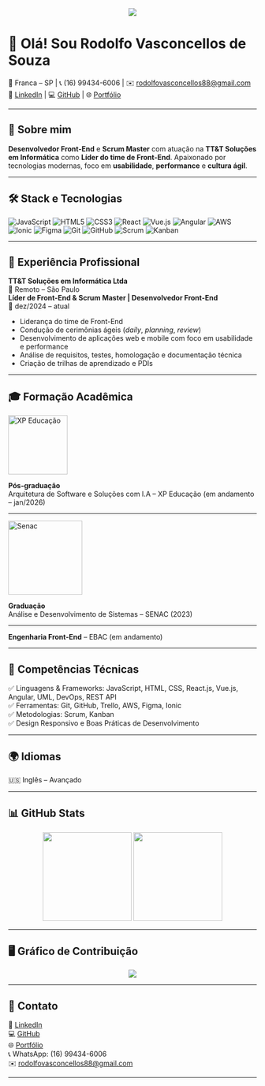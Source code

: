 <div align="center">
  <img src="https://capsule-render.vercel.app/api?type=waving&color=0D1117,1F6FEB&height=200&section=header&text=Rodolfo%20Vasconcellos&fontSize=40&fontColor=FFFFFF" />
</div>

# 👋 Olá! Sou Rodolfo Vasconcellos de Souza

📍 Franca – SP | 📞 (16) 99434-6006 | ✉️ rodolfovasconcellos88@gmail.com  
🔗 [LinkedIn](#) | 💻 [GitHub](https://github.com/rodolfosouza88/) | 🌐 [Portfólio](https://rodolfosouza-myportfolio.netlify.app/)

---

## 🚀 Sobre mim

**Desenvolvedor Front-End** e **Scrum Master** com atuação na **TT&T Soluções em Informática** como **Líder do time de Front-End**. Apaixonado por tecnologias modernas, foco em **usabilidade**, **performance** e **cultura ágil**.

---

## 🛠️ Stack e Tecnologias

![JavaScript](https://img.shields.io/badge/JavaScript-F7DF1E?style=flat&logo=javascript&logoColor=000)
![HTML5](https://img.shields.io/badge/HTML5-E34F26?style=flat&logo=html5&logoColor=fff)
![CSS3](https://img.shields.io/badge/CSS3-1572B6?style=flat&logo=css3&logoColor=fff)
![React](https://img.shields.io/badge/React-20232A?style=flat&logo=react&logoColor=61DAFB)
![Vue.js](https://img.shields.io/badge/Vue.js-35495E?style=flat&logo=vue.js&logoColor=4FC08D)
![Angular](https://img.shields.io/badge/Angular-DD0031?style=flat&logo=angular&logoColor=fff)
![AWS](https://img.shields.io/badge/AWS-232F3E?style=flat&logo=amazon-aws&logoColor=FF9900)
![Ionic](https://img.shields.io/badge/Ionic-3880FF?style=flat&logo=ionic&logoColor=fff)
![Figma](https://img.shields.io/badge/Figma-F24E1E?style=flat&logo=figma&logoColor=fff)
![Git](https://img.shields.io/badge/Git-F05032?style=flat&logo=git&logoColor=fff)
![GitHub](https://img.shields.io/badge/GitHub-181717?style=flat&logo=github&logoColor=fff)
![Scrum](https://img.shields.io/badge/Scrum-6DB33F?style=flat&logo=scrumalliance&logoColor=fff)
![Kanban](https://img.shields.io/badge/Kanban-007ACC?style=flat&logo=azuredevops&logoColor=fff)

---

## 💼 Experiência Profissional

**TT&T Soluções em Informática Ltda**  
📍 Remoto – São Paulo  
**Líder de Front-End & Scrum Master | Desenvolvedor Front-End**  
📅 dez/2024 – atual

- Liderança do time de Front-End
- Condução de cerimônias ágeis (*daily*, *planning*, *review*)
- Desenvolvimento de aplicações web e mobile com foco em usabilidade e performance
- Análise de requisitos, testes, homologação e documentação técnica
- Criação de trilhas de aprendizado e PDIs

---

## 🎓 Formação Acadêmica

<div>
  <img src="https://upload.wikimedia.org/wikipedia/commons/9/9e/Logo_xp.png" alt="XP Educação" width="120"/>
</div>

**Pós-graduação**  
Arquitetura de Software e Soluções com I.A – XP Educação (em andamento – jan/2026)

---

<div>
  <img src="https://upload.wikimedia.org/wikipedia/commons/0/0a/Senac_logo.png" alt="Senac" width="150"/>
</div>

**Graduação**  
Análise e Desenvolvimento de Sistemas – SENAC (2023)

---

**Engenharia Front-End** – EBAC (em andamento)

---

## 🧩 Competências Técnicas

✅ Linguagens & Frameworks: JavaScript, HTML, CSS, React.js, Vue.js, Angular, UML, DevOps, REST API  
✅ Ferramentas: Git, GitHub, Trello, AWS, Figma, Ionic  
✅ Metodologias: Scrum, Kanban  
✅ Design Responsivo e Boas Práticas de Desenvolvimento

---

## 🌍 Idiomas

🇺🇸 Inglês – Avançado

---

## 📊 GitHub Stats

<div align="center">
  <img height="180em" src="https://github-readme-stats.vercel.app/api?username=rodolfosouza88&show_icons=true&theme=github_dark&count_private=true" />
  <img height="180em" src="https://github-readme-stats.vercel.app/api/top-langs/?username=rodolfosouza88&layout=compact&theme=github_dark" />
</div>

---

## 🖥️ Gráfico de Contribuição

<div align="center">
  <img src="https://github-readme-activity-graph.vercel.app/graph?username=rodolfosouza88&theme=github-compact" />
</div>

---

## 🤝 Contato

🔗 [LinkedIn](#)  
💻 [GitHub](https://github.com/rodolfosouza88/)  
🌐 [Portfólio](https://rodolfosouza-myportfolio.netlify.app/)  
📞 WhatsApp: (16) 99434-6006  
✉️ rodolfovasconcellos88@gmail.com

---

